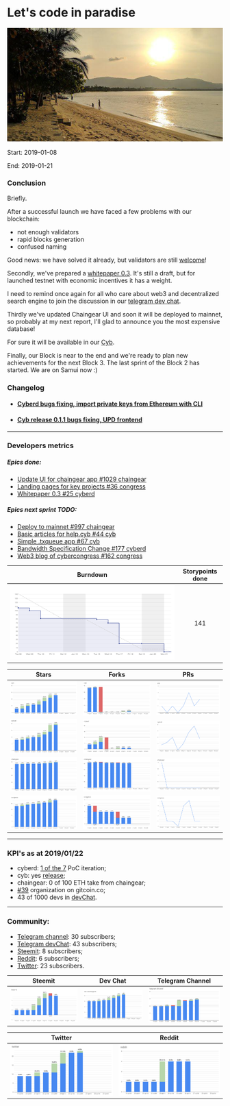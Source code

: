 # Let's code in paradise

![pic](pic.jpg)

Start: 2019-01-08

End: 2019-01-21

### Сonclusion

Briefly.

After a successful launch we have faced a few problems with our blockchain:
- not enough validators
- rapid blocks generation
- confused naming

Good news: we have solved it already, but validators are still [welcome](https://github.com/cybercongress/cyberd/blob/master/docs/run_validator.md)!

Secondly, we've prepared a [whitepaper 0.3](https://github.com/cybercongress/cyberd/blob/master/docs/cyberd.md). It's still a draft, but for launched testnet with economic incentives it has a weight.

I need to  remind once again for all who care about web3 and decentralized search engine to join the discussion in our [telegram dev chat](https://t.me/fuckgoogle).

Thirdly we've updated Chaingear UI and soon it will be deployed to mainnet, so probably at my next report, I'll glad to announce you the most expensive database!

For sure it will be available in our [Cyb](https://github.com/cybercongress/cyb/releases).

Finally, our Block is near to the end and we're ready to plan new achievements for the next Block 3. The last sprint of the Block 2 has started. We are on Samui now :)

### Changelog

- #### [Cyberd bugs fixing, import private keys from Ethereum with CLI](https://github.com/cybercongress/cyberd/blob/master/CHANGELOG.md#unreleased)
- #### [Cyb release 0.1.1 bugs fixing, UPD frontend](https://github.com/cybercongress/cyb/releases/tag/v0.1.1)

 ---

### Developers metrics

##### Epics done:
- [Update UI for chaingear app #1029 chaingear](https://github.com/cybercongress/chaingear/issues/1029)
- [Landing pages for key projects #36 congress](https://github.com/cybercongress/congress/issues/36)
- [Whitepaper 0.3 #25 cyberd](https://github.com/cybercongress/cyberd/issues/25)

##### Epics next sprint TODO:
- [Deploy to mainnet #997 chaingear](https://github.com/cybercongress/chaingear/issues/997)
- [Basic articles for help.cyb #44 cyb](https://github.com/cybercongress/cyb/issues/44)
- [Simple .txqueue app #67 cyb](https://github.com/cybercongress/cyb/issues/67)
- [Bandwidth Specification Change #177 cyberd](https://github.com/cybercongress/cyberd/issues/177)
- [Web3 blog of cybercongress #162 congress](https://github.com/cybercongress/congress/issues/162)


Burndown | Storypoints done
:---: | :---:
![burndown-report](BD.png) | 141

Stars | Forks | PRs
:---: | :---: |:---:
![stars](cyb-stars.png) |![forks](cyb-forks.png) |![PRs](cyb-PRs.png)
![stars](cyberd-stars.png) |![forks](cyberd-forks.png) |![PRs](cyberd-PRs.png)
![stars](chaingear-stars.png) |![forks](chaingear-forks.png) |![PRs](chaingear-PRs.png)
![stars](congress-stars.png) |![forks](congress-forks.png) |![PRs](congress-PRs.png)

---

### KPI's as at 2019/01/22

- cyberd: [1 of the 7](https://github.com/cybercongress/cyberd/blob/master/CHANGELOG.md#010-2019-01-03) PoC iteration;
- cyb: yes [release](https://github.com/cybercongress/cyb/releases/tag/v0.1.1);
- chaingear: 0 of 100 ETH take from chaingear;
- [#39](https://gitcoin.co/profile/cybercongress) organization on gitcoin.co;
- 43 of 1000 devs in [devChat](https://t.me/fuckgoogle).

---

### Community:

- [Telegram channel](https://t.me/cybercongress): 30 subscribers;
- [Telegram devChat](https://t.me/fuckgoogle): 43 subscribers;
- [Steemit](https://steemit.com/@cybercongress): 8 subscribers;
- [Reddit](https://www.reddit.com/r/cybercongress): 6 subscribers;
- [Twitter](https://twitter.com/cyber_devs): 23 subscribers.

Steemit | Dev Chat | Telegram Channel
:---: | :---: |:---:
![stemmit](steemit.png) |![devchat](devChat.png) |![telegram](telegram.png)

Twitter | Reddit
:---:|:---:|
![twitter](twitter.png)|![reddit](reddit.png)
